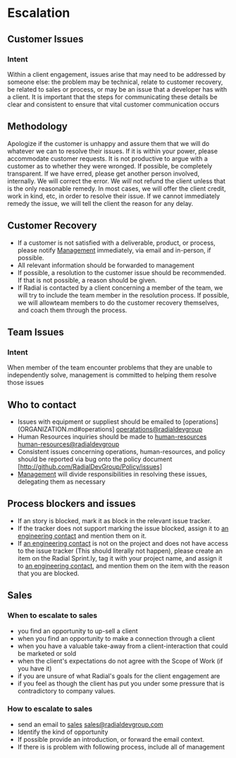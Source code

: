 # Escalation

## Customer Issues
### Intent
Within a client engagement, issues arise that may need to be addressed by someone else: the problem may be technical, relate to customer recovery, be related to sales or process, or may be an issue that a developer has with a client.  It is important that the steps for communicating these details be clear and consistent to ensure that vital customer communication occurs

## Methodology
Apologize if the customer is unhappy and assure them that we will do whatever we can to resolve their issues. If it is within your power, please accommodate customer requests. It is not productive to argue with a customer as to whether they were wronged. If possible, be completely transparent. If we have erred, please get another person involved, internally. We will correct the error.  We _will_ not refund the client unless that is the only reasonable remedy.  In most cases, we will offer the client credit, work in kind, etc, in order to resolve their issue.  If we cannot immediately remedy the issue, we will tell the client the reason for any delay.

## Customer Recovery
- If a customer is not satisfied with a deliverable, product, or process, please notify  [Management](ORGANIZATION.md#management) immediately, via email and in-person, if possible.
- All relevant information should be forwarded to management
- If possible, a resolution to the customer issue should be recommended.  If that is not possible, a reason should be given.
- If Radial is contacted by a client concerning a member of the team, we will try to include the team member in the resolution process.  If possible, we will allowteam members to do the customer recovery themselves, and coach them through the process.

## Team Issues
### Intent
When member of the team encounter problems that they are unable to independently solve, management is committed to helping them resolve those issues

## Who to contact
- Issues with equipment or suppliest should be emailed to [operations](ORGANIZATION.md#operations] [operatations@radialdevgroup](mailto:operatations@radialdevgroup)
- Human Resources inquiries should be made to [human-resources](ORGANIZATION.md#human-resources) [human-resources@radialdevgroup](mailto:human-resources@radialdevgroup)
- Consistent issues concerning operations, human-resources, and policy should be reported via bug onto the policy document [http://github.com/RadialDevGroup/Policy/issues]
- [Management](ORGANIZATION.md#management) will divide responsibilities in resolving these issues, delegating them as necessary

## Process blockers and issues
- If an story is blocked, mark it as block in the relevant issue tracker.
- If the tracker does not support marking the issue blocked, assign it to [an engineering contact](ORGANIZATION.md#technology-and-engineering) and mention them on it.
- If [an engineering contact](ORGANIZATION.md#technology-and-engineering) is not on the project and does not have access to the issue tracker (This should literally not happen), please create an item on the Radial Sprint.ly, tag it with your project name, and assign it to [an engineering contact](ORGANIZATION.md#technology-and-engineering), and mention them on the item with the reason that you are blocked.

## Sales
### When to escalate to sales
- you find an opportunity to up-sell a client
- when you find an opportunity to make a connection through a client
- when you have a valuable take-away from a client-interaction that could be marketed or sold
- when the client's expectations do not agree with the Scope of Work (if you have it)
- if you are unsure of what Radial's goals for the client engagement are
- if you feel as though the client has put you under some pressure that is contradictory to company values.

### How to escalate to sales
- send an email to [sales](ORGANIZATION.md#sales) [sales@radialdevgroup.com](mailto:sales@radialdevgroup.com)
- Identify the kind of opportunity
- If possible provide an introduction, or forward the email context.
- If there is is problem with following process, include all of management
